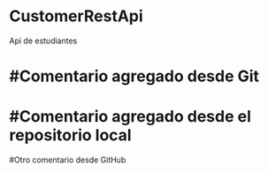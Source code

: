 # CustomerRestApi
Api de estudiantes


#Comentario agregado desde Git
=======

#Comentario agregado desde el repositorio local
=======

#Otro comentario desde GitHub
